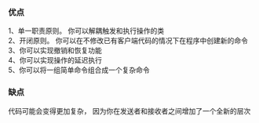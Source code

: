 ### 优点
1、单一职责原则。 你可以解耦触发和执行操作的类 </br>
2、开闭原则。 你可以在不修改已有客户端代码的情况下在程序中创建新的命令 </br>
3、你可以实现撤销和恢复功能 </br>
4、你可以实现操作的延迟执行 </br>
5、你可以将一组简单命令组合成一个复杂命令
### 缺点
代码可能会变得更加复杂， 因为你在发送者和接收者之间增加了一个全新的层次
